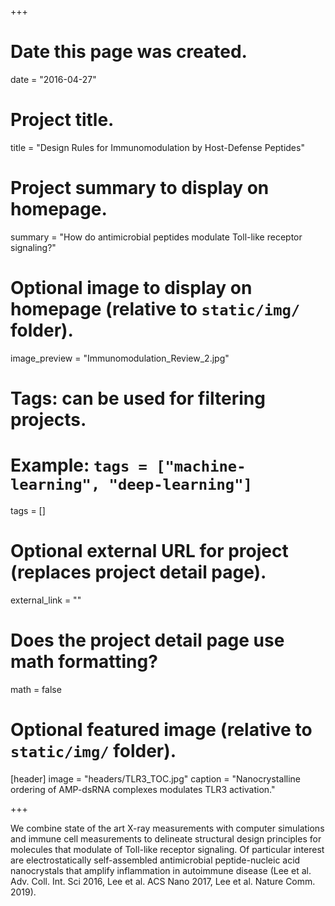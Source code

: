 +++
# Date this page was created.
date = "2016-04-27"

# Project title.
title = "Design Rules for Immunomodulation by Host-Defense Peptides"

# Project summary to display on homepage.
summary = "How do antimicrobial peptides modulate Toll-like receptor signaling?"

# Optional image to display on homepage (relative to `static/img/` folder).
image_preview = "Immunomodulation_Review_2.jpg"

# Tags: can be used for filtering projects.
# Example: `tags = ["machine-learning", "deep-learning"]`
tags = []

# Optional external URL for project (replaces project detail page).
external_link = ""

# Does the project detail page use math formatting?
math = false

# Optional featured image (relative to `static/img/` folder).
[header]
image = "headers/TLR3_TOC.jpg"
caption = "Nanocrystalline ordering of AMP-dsRNA complexes modulates TLR3 activation."

+++

We combine state of the art X-ray measurements with computer simulations and immune cell measurements to delineate structural design principles for molecules that modulate of Toll-like receptor signaling. Of particular interest are electrostatically self-assembled antimicrobial peptide-nucleic acid nanocrystals that amplify inflammation in autoimmune disease (Lee et al. Adv. Coll. Int. Sci 2016, Lee et al. ACS Nano 2017, Lee et al. Nature Comm. 2019).